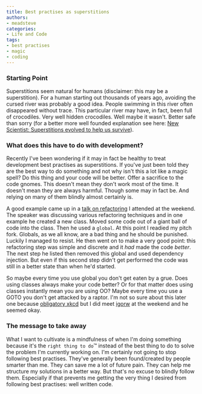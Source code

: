 ```yaml
---
title: Best practises as superstitions
authors:
- meadsteve
categories:
- Life and Code
tags:
- best practises
- magic
- coding
---
```


### Starting Point

Superstitions seem natural for humans (disclaimer: this may be a superstition).
For a human starting out thousands of years ago, avoiding the cursed river was probably a good idea.
People swimming in this river often disappeared without trace.
This particular river may have, in fact, been full of crocodiles. Very well hidden crocodiles. Well maybe it wasn't.
Better safe than sorry (for a better more well founded explanation see here: [New Scientist: Superstitions evolved to help us survive](http://www.newscientist.com/article/dn14694-superstitions-evolved-to-help-us-survive.html)).


### What does this have to do with development?

Recently I've been wondering if it may in fact be healthy to treat development best practises as superstitions.
If you've just been told they are the best way to do something and not why isn't this a lot like a magic spell?
Do this thing and your code will be better. Offer a sacrifice to the code gnomes.
This doesn't mean they don't work most of the time. It doesn't mean they are always harmful.
Though some may in fact be. And relying on many of them blindly almost certainly is.

A good example came up in a [talk on refactoring](https://joind.in/11802) I attended at the weekend.
The speaker was discussing various refactoring techniques and in one example he created a new class. Moved some code out of a giant ball of code into the class.
Then he used a ```global```. At this point I readied my pitch fork. Globals, as we all know, are a bad thing and he should be punished.
Luckily I managed to resist. He then went on to make a very good point: this refactoring step was simple and discrete and it *had* made the code *better*.
The next step he listed then removed this global and used dependency injection. But even if this second step didn't get performed the code was still in a better
state than when he'd started.

So maybe every time you use global you don't get eaten by a grue.
Does using classes always make your code better? Or for that matter does using classes instantly mean you are using OO?
Maybe every time you use a GOTO you don't get attacked by a raptor.
I'm not so sure about this later one because [obligatory xkcd](http://xkcd.com/292/) but I did meet [igorw](https://github.com/igorw/retry/blob/master/src/retry.php) at the weekend and he seemed okay.

### The message to take away

What I want to cultivate is a mindfulness of when I'm doing something because it's the ```right thing to do```&trade;
instead of the best thing to do to solve the problem I'm currently working on.
I'm certainly not going to stop following best practises. They've generally been found/created by people smarter than me.
They can save me a lot of future pain. They can help me structure my solutions in a better way.
But that's no excuse to blindly follow them.
Especially if that prevents me getting the very thing I desired from following best practises: well written code.